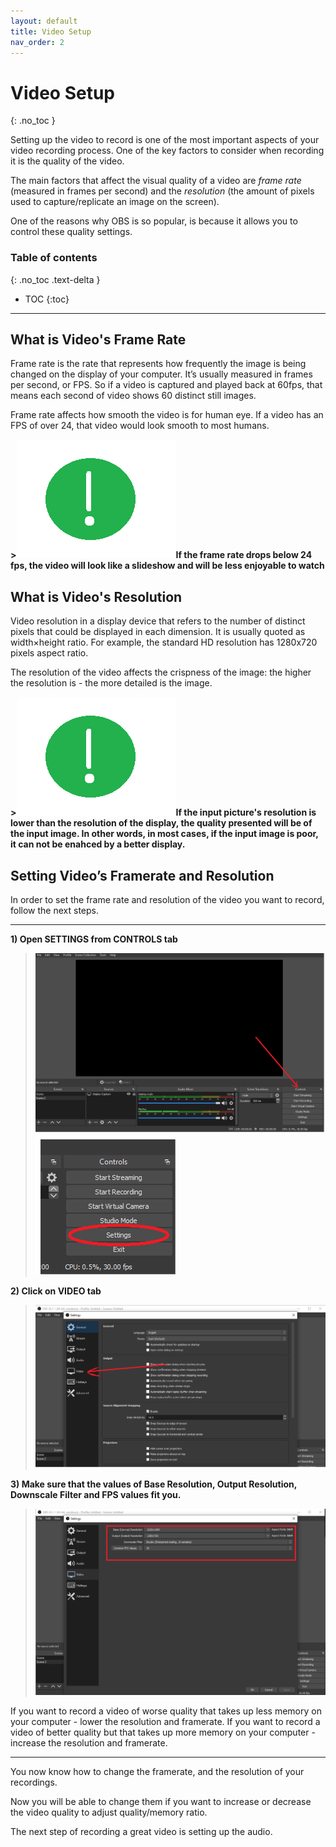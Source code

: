 ```yaml
---
layout: default
title: Video Setup
nav_order: 2
---
```


# Video Setup
{: .no_toc }


Setting up the video to record is one of the most important aspects of your video recording process. One of the key factors to consider when recording it is the quality of the video.

The main factors that affect the visual quality of a video are _frame rate_ (measured in frames per second) and the _resolution_ (the amount of pixels used to capture/replicate an image on the screen).

One of the reasons why OBS is so popular, is because it allows you to control these quality settings. 

### Table of contents
{: .no_toc .text-delta }
* TOC
{:toc}

---
## What is Video's Frame Rate

Frame rate is the rate that represents how frequently the image is being changed on the display of your computer. It’s usually measured in frames per second, or FPS. So if a video is captured and played back at 60fps, that means each second of video shows 60 distinct still images.

Frame rate affects how smooth the video is for human eye. If a video has an FPS of over 24, that video would look smooth to most humans.

**>![NOTE](https://github.com/alsash110/comm-2216-obs/blob/gh-pages/assets/images/note-icon.png?raw=true "note tab")If the frame rate drops below 24 fps, the video will look like a slideshow and will be less enjoyable to watch**

## What is Video's Resolution

Video resolution in a display device that refers to the number of distinct pixels that could be displayed in each dimension. It is usually quoted as width×height ratio. For example, the standard HD resolution has 1280x720 pixels aspect ratio.

The resolution of the video affects the crispness of the image: the higher the resolution is - the more detailed is the image.

**>![NOTE](https://github.com/alsash110/comm-2216-obs/blob/gh-pages/assets/images/note-icon.png?raw=true "note tab")If the input picture's resolution is lower than the resolution of the display, the quality presented will be of the input image. In other words, in most cases, if the input image is poor, it can not be enahced by a better display.**

## Setting Video’s Framerate and Resolution

In order to set the frame rate and resolution of the video you want to record, follow the next steps.

---


**1) Open SETTINGS from CONTROLS tab**

>![Settings open](https://github.com/alsash110/comm-2216-obs/blob/gh-pages/assets/images/vid-1-set.png?raw=true "settings tab")
>![Settings closeup](https://github.com/alsash110/comm-2216-obs/blob/gh-pages/assets/images/vid-1-set1.png?raw=true "settings tab closer")


**2) Click on VIDEO tab**

>![Video open](https://github.com/alsash110/comm-2216-obs/blob/gh-pages/assets/images/vid-2-set.png?raw=true "video tab")

**3) Make sure that the values of Base Resolution, Output Resolution, Downscale Filter and FPS values fit you.**

>![FPS Res open](https://github.com/alsash110/comm-2216-obs/blob/gh-pages/assets/images/vid-3-set.png?raw=true "settings tab")

If you want to record a video of worse quality that takes up less memory on your computer - lower the resolution and framerate.
If you want to record a video of better quality but that takes up more memory on your computer - increase the resolution and framerate.

---

You now know how to change the framerate, and the resolution of your recordings. 

Now you will be able to change them if you want to increase or decrease the video quality to adjust quality/memory ratio.

The next step of recording a great video is setting up the audio.








